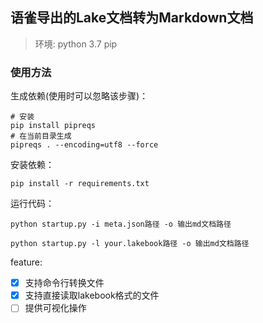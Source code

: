 ## 语雀导出的Lake文档转为Markdown文档

> 环境:
> python 3.7
> pip



### 使用方法

生成依赖(使用时可以忽略该步骤)：
```shell script
# 安装
pip install pipreqs
# 在当前目录生成
pipreqs . --encoding=utf8 --force
```

安装依赖：
```shell script
pip install -r requirements.txt
```

运行代码：

```shell script
python startup.py -i meta.json路径 -o 输出md文档路径
```

```shell script
python startup.py -l your.lakebook路径 -o 输出md文档路径
```

feature:
- [x] 支持命令行转换文件
- [x] 支持直接读取lakebook格式的文件
- [ ] 提供可视化操作